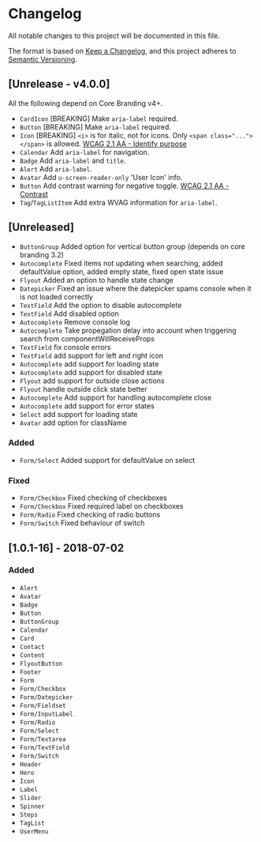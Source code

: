 # Changelog
All notable changes to this project will be documented in this file.

The format is based on [Keep a Changelog](http://keepachangelog.com/),
and this project adheres to [Semantic Versioning](https://semver.org/).

## [Unrelease - v4.0.0]

All the following depend on Core Branding v4+.

- `CardIcon` [BREAKING] Make `aria-label` required.
- `Button` [BREAKING] Make `aria-label` required.
- `Icon` [BREAKING] `<i>` is for italic, not for icons. Only `<span class="..."></span>` is allowed. [WCAG 2.1 AA - Identify purpose](https://www.w3.org/TR/WCAG21/#identify-purpose)
- `Calendar` Add `aria-label` for navigation.
- `Badge` Add `aria-label` and `title`.
- `Alert` Add `aria-label`.
- `Avatar` Add `u-screen-reader-only` 'User Icon' info.
- `Button` Add contrast warning for negative toggle. [WCAG 2.1 AA - Contrast](https://www.w3.org/TR/WCAG21/#contrast-minimum)
- `Tag`/`TagListItem` Add extra WVAG information for `aria-label`.

## [Unreleased]
- `ButtonGroup` Added option for vertical button group (depends on core branding 3.2)
- `Autocomplete` Fixed items not updating when searching, added defaultValue option, added empty state, fixed open state issue
- `Flyout` Added an option to handle state change
- `Datepicker` Fixed an issue where the datepicker spams console when it is not loaded correctly
- `TextField` Add the option to disable autocomplete
- `TextField` Add disabled option
- `Autocomplete` Remove console log
- `Autocomplete` Take propegation delay into account when triggering search from componentWillReceiveProps
- `TextField` fix console errors
- `TextField` add support for left and right icon
- `Autocomplete` add support for loading state
- `Autocomplete` add support for disabled state
- `Flyout` add support for outside close actions
- `Flyout` handle outside click state better
- `Autocomplete` Add support for handling autocomplete close
- `Autocomplete` add support for error states
- `Select` add support for loading state
- `Avatar` add option for className

### Added
- `Form/Select` Added support for defaultValue on select

### Fixed
- `Form/Checkbox` Fixed checking of checkboxes
- `Form/Checkbox` Fixed required label on checkboxes
- `Form/Radio` Fixed checking of radio buttons
- `Form/Switch` Fixed behaviour of switch


## [1.0.1-16] - 2018-07-02
### Added
- `Alert`
- `Avatar`
- `Badge`
- `Button`
- `ButtonGroup`
- `Calendar`
- `Card`
- `Contact`
- `Content`
- `FlyoutButton`
- `Footer`
- `Form`
- `Form/Checkbox`
- `Form/Datepicker`
- `Form/Fieldset`
- `Form/InputLabel`
- `Form/Radio`
- `Form/Select`
- `Form/Textarea`
- `Form/TextField`
- `Form/Switch`
- `Header`
- `Hero`
- `Icon`
- `Label`
- `Slider`
- `Spinner`
- `Steps`
- `TagList`
- `UserMenu`
